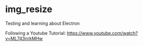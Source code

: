 # img_resize
Testing and learning about Electron

Following a Youtube Tutorial: https://www.youtube.com/watch?v=ML743nrkMHw
